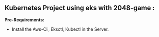 ## Kubernetes Project using eks with 2048-game :

**Pre-Requirements:**

* Install the Aws-Cli, Eksctl, Kubectl in the Server.

  




